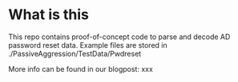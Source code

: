 
# What is this
This repo contains proof-of-concept code to parse and decode AD password reset data. Example files are stored in ./PassiveAggression/TestData/Pwdreset

More info can be found in our blogpost: xxx